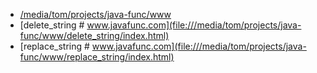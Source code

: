 + [/media/tom/projects/java-func/www](file:///media/tom/projects/java-func/www/)
+ [delete_string # www.javafunc.com](file:///media/tom/projects/java-func/www/delete_string/index.html)
+ [replace_string # www.javafunc.com](file:///media/tom/projects/java-func/www/replace_string/index.html)
